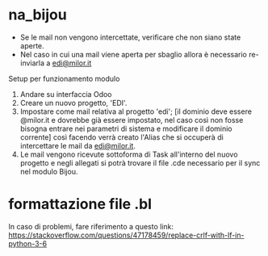 # na_bijou

- Se le mail non vengono intercettate, verificare che non siano state aperte.
- Nel caso in cui una mail viene aperta per sbaglio allora è necessario re-inviarla a edi@milor.it

Setup per funzionamento modulo

1. Andare su interfaccia Odoo
2. Creare un nuovo progetto, 'EDI'.
3. Impostare come mail relativa al progetto 'edi'; [il dominio deve essere @milor.it e dovrebbe già
   essere impostato, nel caso così non fosse bisogna entrare nei parametri di sistema e modificare
   il dominio corrente] così facendo verrà creato l'Alias che si occuperà di intercettare le mail da
   edi@milor.it.
4. Le mail vengono ricevute sottoforma di Task all'interno del nuovo progetto e negli allegati si
   potrà trovare il file .cde necessario per il sync nel modulo Bijou.

# formattazione file .bl

In caso di problemi, fare riferimento a questo
link: https://stackoverflow.com/questions/47178459/replace-crlf-with-lf-in-python-3-6